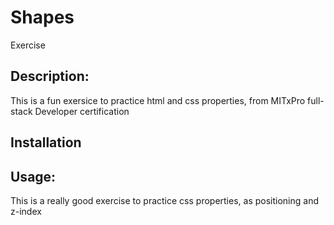 # Shapes
Exercise

## Description:
This is a fun exersice to practice html and css properties, from MITxPro full-stack Developer certification

## Installation


## Usage:
This is a really good exercise to practice css properties, as positioning and z-index
